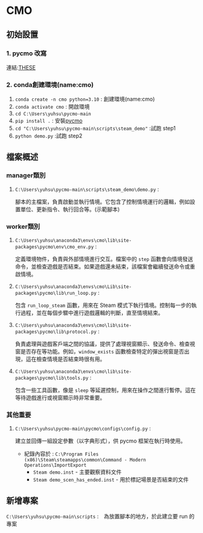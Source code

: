 # CMO

## 初始設置

### 1. pycmo 改寫
連結:[THESE](https://github.com/cjy202411/IRIS-CMO/blob/main/HowToSeries/CMO/CMO%E7%92%B0%E5%A2%83%E5%AE%89%E8%A3%9D%E6%95%99%E5%AD%B8_v0.pdf)

### 2. conda創建環境(name:cmo)
1. `conda create -n cmo python=3.10` : 創建環境(name:cmo)
2. `conda activate cmo` : 開啟環境
3. `cd C:\Users\yuhsu\pycmo-main` 
4. `pip install .` : 安裝[pycmo](https://github.com/duyminh1998/pycmo)
5. `cd "C:\Users\yuhsu\pycmo-main\scripts\steam_demo"` :試跑 step1
6. `python demo.py` :試跑 step2

## 檔案概述
### manager類別
1. `C:\Users\yuhsu\pycmo-main\scripts\steam_demo\demo.py` :

   腳本的主檔案，負責啟動並執行情境。它包含了控制情境運行的邏輯，例如設置單位、更新指令、執行回合等。(示範腳本)

### worker類別
1. `C:\Users\yuhsu\anaconda3\envs\cmo\lib\site-packages\pycmo\env\cmo_env.py` :

   定義環境物件，負責與外部情境進行交互。檔案中的 `step` 函數會向情境發送命令，並檢查遊戲是否結束。如果遊戲還未結束，該檔案會繼續發送命令或重啟情境。
   
2. `C:\Users\yuhsu\anaconda3\envs\cmo\Lib\site-packages\pycmo\lib\run_loop.py` :

   包含 `run_loop_steam` 函數，用來在 Steam 模式下執行情境。控制每一步的執行過程，並在每個步驟中進行遊戲邏輯的判斷，直至情境結束。
   
3. `C:\Users\yuhsu\anaconda3\envs\cmo\lib\site-packages\pycmo\lib\protocol.py` :

   負責處理與遊戲客戶端之間的協議，提供了處理視窗顯示、發送命令、檢查視窗是否存在等功能。例如，`window_exists` 函數檢查特定的彈出視窗是否出現，這在檢查情境是否結束時很有用。
   
4. `C:\Users\yuhsu\anaconda3\envs\cmo\lib\site-packages\pycmo\lib\tools.py` :

   包含一些工具函數，像是 `sleep` 等延遲控制，用來在操作之間進行暫停。這在等待遊戲進行或視窗顯示時非常重要。

### 其他重要
1. `C:\Users\yuhsu\pycmo-main\pycmo\configs\config.py` :

   建立並回傳一組設定參數（以字典形式），供 pycmo 框架在執行時使用。

   * 紀錄內容於 : `C:\Program Files (x86)\Steam\steamapps\common\Command - Modern Operations\ImportExport`
     * `Steam demo.inst` - 主要觀察資料文件
     * `Steam demo_scen_has_ended.inst` - 用於標記場景是否結束的文件

## 新增專案
`C:\Users\yuhsu\pycmo-main\scripts` :　為放置腳本的地方，於此建立要 run 的專案



